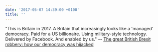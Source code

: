 ```yaml
---
date: '2017-05-07 14:39:00 +0100'
title: ''
---
```

"This is Britain in 2017. A Britain that increasingly looks like a 'managed' democracy. Paid for a US billionaire. Using military-style technology. Delivered by Facebook. And enabled by us." -- [The great British Brexit robbery: how our democracy was hijacked](https://www.theguardian.com/technology/2017/may/07/the-great-british-brexit-robbery-hijacked-democracy)
